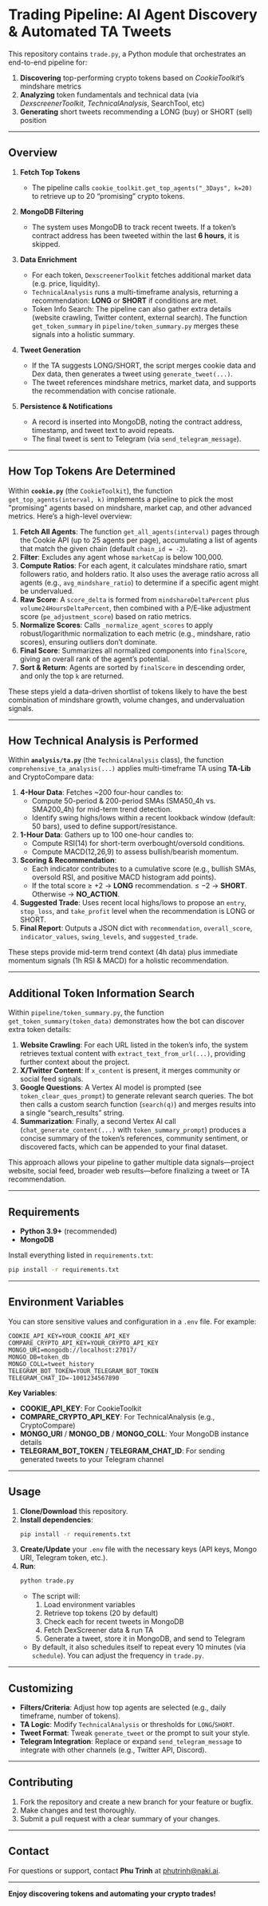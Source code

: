 # Trading Pipeline: AI Agent Discovery & Automated TA Tweets

This repository contains `trade.py`, a Python module that orchestrates an end-to-end pipeline for:

1. **Discovering** top-performing crypto tokens based on *CookieToolkit*’s mindshare metrics  
2. **Analyzing** token fundamentals and technical data (via *DexscreenerToolkit*, *TechnicalAnalysis*, SearchTool, etc)
3. **Generating** short tweets recommending a LONG (buy) or SHORT (sell) position  

---

## Overview

1. **Fetch Top Tokens**  
   - The pipeline calls `cookie_toolkit.get_top_agents("_3Days", k=20)` to retrieve up to 20 “promising” crypto tokens.

2. **MongoDB Filtering**  
   - The system uses MongoDB to track recent tweets. If a token’s contract address has been tweeted within the last **6 hours**, it is skipped.

3. **Data Enrichment**  
   - For each token, `DexscreenerToolkit` fetches additional market data (e.g. price, liquidity).  
   - `TechnicalAnalysis` runs a multi-timeframe analysis, returning a recommendation: **LONG** or **SHORT** if conditions are met.
   - Token Info Search: The pipeline can also gather extra details (website crawling, Twitter content, external search). The function `get_token_summary` in `pipeline/token_summary.py` merges these signals into a holistic summary.

4. **Tweet Generation**  
   - If the TA suggests LONG/SHORT, the script merges cookie data and Dex data, then generates a tweet using `generate_tweet(...)`.  
   - The tweet references mindshare metrics, market data, and supports the recommendation with concise rationale.

5. **Persistence & Notifications**  
   - A record is inserted into MongoDB, noting the contract address, timestamp, and tweet text to avoid repeats.  
   - The final tweet is sent to Telegram (via `send_telegram_message`).

---

## How Top Tokens Are Determined

Within **`cookie.py`** (the `CookieToolkit`), the function `get_top_agents(interval, k)` implements a pipeline to pick the most "promising" agents based on mindshare, market cap, and other advanced metrics. Here’s a high-level overview:

1. **Fetch All Agents**: The function `get_all_agents(interval)` pages through the Cookie API (up to 25 agents per page), accumulating a list of agents that match the given chain (default `chain_id = -2`).
2. **Filter**: Excludes any agent whose `marketCap` is below 100,000.
3. **Compute Ratios**: For each agent, it calculates mindshare ratio, smart followers ratio, and holders ratio. It also uses the average ratio across all agents (e.g., `avg_mindshare_ratio`) to determine if a specific agent might be undervalued.
4. **Raw Score**: A `score_delta` is formed from `mindshareDeltaPercent` plus `volume24HoursDeltaPercent`, then combined with a P/E–like adjustment score (`pe_adjustment_score`) based on ratio metrics.
5. **Normalize Scores**: Calls `_normalize_agent_scores` to apply robust/logarithmic normalization to each metric (e.g., mindshare, ratio scores), ensuring outliers don’t dominate.
6. **Final Score**: Summarizes all normalized components into `finalScore`, giving an overall rank of the agent’s potential.
7. **Sort & Return**: Agents are sorted by `finalScore` in descending order, and only the top `k` are returned.

These steps yield a data-driven shortlist of tokens likely to have the best combination of mindshare growth, volume changes, and undervaluation signals.

---

## How Technical Analysis is Performed

Within **`analysis/ta.py`** (the `TechnicalAnalysis` class), the function `comprehensive_ta_analysis(...)` applies multi-timeframe TA using **TA‑Lib** and CryptoCompare data:

1. **4-Hour Data**: Fetches ~200 four-hour candles to:
   - Compute 50-period & 200-period SMAs (SMA50_4h vs. SMA200_4h) for mid-term trend detection.
   - Identify swing highs/lows within a recent lookback window (default: 50 bars), used to define support/resistance.
2. **1-Hour Data**: Gathers up to 100 one-hour candles to:
   - Compute RSI(14) for short-term overbought/oversold conditions.
   - Compute MACD(12,26,9) to assess bullish/bearish momentum.
3. **Scoring & Recommendation**:
   - Each indicator contributes to a cumulative score (e.g., bullish SMAs, oversold RSI, and positive MACD histogram add points).
   - If the total score ≥ +2 → **LONG** recommendation. ≤ −2 → **SHORT**. Otherwise → **NO_ACTION**.
4. **Suggested Trade**: Uses recent local highs/lows to propose an `entry`, `stop_loss`, and `take_profit` level when the recommendation is LONG or SHORT.
5. **Final Report**: Outputs a JSON dict with `recommendation`, `overall_score`, `indicator_values`, `swing_levels`, and `suggested_trade`.

These steps provide mid-term trend context (4h data) plus immediate momentum signals (1h RSI & MACD) for a holistic recommendation.

---

## Additional Token Information Search

Within `pipeline/token_summary.py`, the function `get_token_summary(token_data)` demonstrates how the bot can discover extra token details:

1. **Website Crawling**: For each URL listed in the token’s info, the system retrieves textual content with `extract_text_from_url(...)`, providing further context about the project.
2. **X/Twitter Content**: If `x_content` is present, it merges community or social feed signals.
3. **Google Questions**: A Vertex AI model is prompted (see `token_clear_ques_prompt`) to generate relevant search queries. The bot then calls a custom search function (`search(q)`) and merges results into a single “search_results” string.
4. **Summarization**: Finally, a second Vertex AI call (`chat_generate_content(...)` with `token_summary_prompt`) produces a concise summary of the token’s references, community sentiment, or discovered facts, which can be appended to your final dataset.

This approach allows your pipeline to gather multiple data signals—project website, social feed, broader web results—before finalizing a tweet or TA recommendation.

---

## Requirements

- **Python 3.9+** (recommended)
- **MongoDB** 

Install everything listed in `requirements.txt`:
```bash
pip install -r requirements.txt
```

---

## Environment Variables

You can store sensitive values and configuration in a `.env` file. For example:

```
COOKIE_API_KEY=YOUR_COOKIE_API_KEY
COMPARE_CRYPTO_API_KEY=YOUR_CRYPTO_API_KEY
MONGO_URI=mongodb://localhost:27017/
MONGO_DB=token_db
MONGO_COLL=tweet_history
TELEGRAM_BOT_TOKEN=YOUR_TELEGRAM_BOT_TOKEN
TELEGRAM_CHAT_ID=-1001234567890
```

**Key Variables**:

- **COOKIE_API_KEY**: For CookieToolkit
- **COMPARE_CRYPTO_API_KEY**: For TechnicalAnalysis (e.g., CryptoCompare)
- **MONGO_URI** / **MONGO_DB** / **MONGO_COLL**: Your MongoDB instance details
- **TELEGRAM_BOT_TOKEN** / **TELEGRAM_CHAT_ID**: For sending generated tweets to your Telegram channel

---

## Usage

1. **Clone/Download** this repository.
2. **Install dependencies**:
   ```bash
   pip install -r requirements.txt
   ```
3. **Create/Update** your `.env` file with the necessary keys (API keys, Mongo URI, Telegram token, etc.).
4. **Run**:
   ```bash
   python trade.py
   ```
   - The script will:
     1. Load environment variables
     2. Retrieve top tokens (20 by default)
     3. Check each for recent tweets in MongoDB
     4. Fetch DexScreener data & run TA
     5. Generate a tweet, store it in MongoDB, and send to Telegram
   - By default, it also schedules itself to repeat every 10 minutes (via `schedule`). You can adjust the frequency in `trade.py`.

---

## Customizing

- **Filters/Criteria**: Adjust how top agents are selected (e.g., daily timeframe, number of tokens).  
- **TA Logic**: Modify `TechnicalAnalysis` or thresholds for `LONG`/`SHORT`.  
- **Tweet Format**: Tweak `generate_tweet` or the prompt to suit your style.  
- **Telegram Integration**: Replace or expand `send_telegram_message` to integrate with other channels (e.g., Twitter API, Discord).

---

## Contributing

1. Fork the repository and create a new branch for your feature or bugfix.
2. Make changes and test thoroughly.
3. Submit a pull request with a clear summary of your changes.

---

## Contact

For questions or support, contact **Phu Trinh** at [phutrinh@naki.ai](mailto:phutrinh@naki.ai).

---

**Enjoy discovering tokens and automating your crypto trades!**

